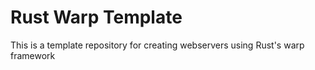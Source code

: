 # Rust Warp Template

This is a template repository for creating webservers using Rust's
warp framework
